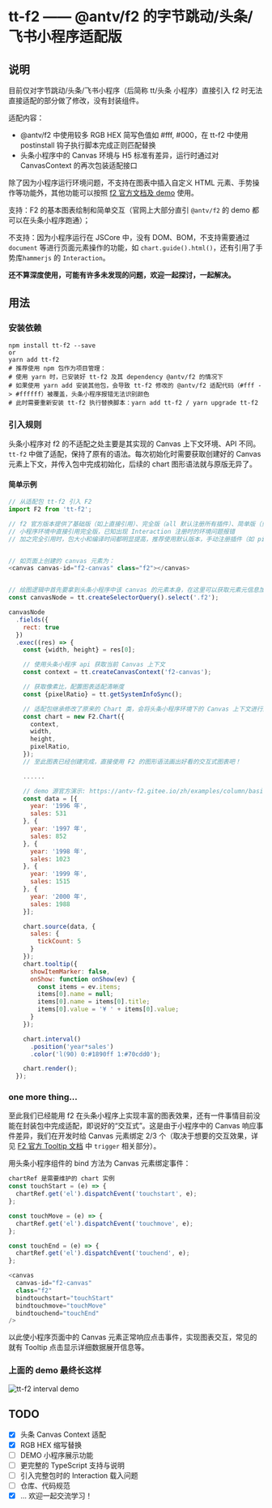 # tt-f2 —— @antv/f2 的字节跳动/头条/飞书小程序适配版

## 说明

目前仅对字节跳动/头条/飞书小程序（后简称 tt/头条 小程序）直接引入 f2 时无法直接适配的部分做了修改，没有封装组件。

适配内容：

- @antv/f2 中使用较多 RGB HEX 简写色值如 #fff, #000，在 tt-f2 中使用 postinstall 钩子执行脚本完成正则匹配替换
- 头条小程序中的 Canvas 环境与 H5 标准有差异，运行时通过对 CanvasContext 的再次包装适配接口

除了因为小程序运行环境问题，不支持在图表中插入自定义 HTML 元素、手势操作等功能外，其他功能可以按照 [f2 官方文档及 demo](https://antv-f2.gitee.io/zh) 使用。

支持：F2 的基本图表绘制和简单交互（官网上大部分直引 `@antv/f2` 的 demo 都可以在头条小程序跑通）；

不支持：因为小程序运行在 JSCore 中，没有 DOM、BOM，不支持需要通过 `document` 等进行页面元素操作的功能，如 `chart.guide().html()`，还有引用了手势库`hammerjs` 的 `Interaction`。

**还不算深度使用，可能有许多未发现的问题，欢迎一起探讨，一起解决。**

## 用法

### 安装依赖

```shell
npm install tt-f2 --save
or
yarn add tt-f2
# 推荐使用 npm 包作为项目管理：
# 使用 yarn 时，已安装好 tt-f2 及其 dependency @antv/f2 的情况下
# 如果使用 yarn add 安装其他包，会导致 tt-f2 修改的 @antv/f2 适配代码（#fff -> #ffffff）被覆盖，头条小程序报错无法识别颜色
# 此时需要重新安装 tt-f2 执行替换脚本：yarn add tt-f2 / yarn upgrade tt-f2
```

### 引入规则

头条小程序对 f2 的不适配之处主要是其实现的 Canvas 上下文环境、API 不同。`tt-f2` 中做了适配，保持了原有的语法。每次初始化时需要获取创建好的 Canvas 元素上下文，并传入包中完成初始化，后续的 chart 图形语法就与原版无异了。

#### 简单示例

```JavaScript
// 从适配包 tt-f2 引入 F2
import F2 from 'tt-f2';

// f2 官方版本提供了基础版（如上直接引用）、完全版（all 默认注册所有插件）、简单版（只有简单图表）
// 小程序环境中直接引用完全版，已知出现 Interaction 注册时的环境问题报错
// 加之完全引用时，包大小和编译时间都明显提高，推荐使用默认版本，手动注册插件（如 pie-label 等，参见官网）


// 如页面上创建的 canvas 元素为：
<canvas canvas-id="f2-canvas" class="f2"></canvas>


// 绘图逻辑中首先要拿到头条小程序中该 canvas 的元素本身，在这里可以获取元素元信息加入配置
const canvasNode = tt.createSelectorQuery().select('.f2');

canvasNode
  .fields({
    rect: true
  })
  .exec((res) => {
    const {width, height} = res[0];

    // 使用头条小程序 api 获取当前 Canvas 上下文
    const context = tt.createCanvasContext('f2-canvas');

    // 获取像素比，配置图表适配清晰度
    const {pixelRatio} = tt.getSystemInfoSync();

    // 适配包继承修改了原来的 Chart 类，会将头条小程序环境下的 Canvas 上下文进行适配
    const chart = new F2.Chart({
      context,
      width,
      height,
      pixelRatio,
    });
    // 至此图表已经创建完成，直接使用 F2 的图形语法画出好看的交互式图表吧！

    ......

    // demo 源官方演示: https://antv-f2.gitee.io/zh/examples/column/basic#gradient
    const data = [{
      year: '1996 年',
      sales: 531
    }, {
      year: '1997 年',
      sales: 852
    }, {
      year: '1998 年',
      sales: 1023
    }, {
      year: '1999 年',
      sales: 1515
    }, {
      year: '2000 年',
      sales: 1988
    }];

    chart.source(data, {
      sales: {
        tickCount: 5
      }
    });
    chart.tooltip({
      showItemMarker: false,
      onShow: function onShow(ev) {
        const items = ev.items;
        items[0].name = null;
        items[0].name = items[0].title;
        items[0].value = '¥ ' + items[0].value;
      }
    });

    chart.interval()
      .position('year*sales')
      .color('l(90) 0:#1890ff 1:#70cdd0');

    chart.render();
  });
```

### one more thing...

至此我们已经能用 f2 在头条小程序上实现丰富的图表效果，还有一件事情目前没能在封装包中完成适配，即说好的“交互式”。这是由于小程序中的 Canvas 响应事件差异，我们在开发时给 Canvas 元素绑定 2/3 个（取决于想要的交互效果，详见 [F2 官方 Tooltip 文档](https://antv-f2.gitee.io/zh/docs/api/chart/tooltip) 中 `trigger` 相关部分）。

用头条小程序组件的 bind 方法为 Canvas 元素绑定事件：

```JavaScript
chartRef 是需要维护的 chart 实例
const touchStart = (e) => {
  chartRef.get('el').dispatchEvent('touchstart', e);
};

const touchMove = (e) => {
  chartRef.get('el').dispatchEvent('touchmove', e);
};

const touchEnd = (e) => {
  chartRef.get('el').dispatchEvent('touchend', e);
};

<canvas
  canvas-id="f2-canvas"
  class="f2"
  bindtouchstart="touchStart"
  bindtouchmove="touchMove"
  bindtouchend="touchEnd"
/>
```

以此使小程序页面中的 Canvas 元素正常响应点击事件，实现图表交互，常见的就有 Tooltip 点击显示详细数据展开信息等。

### 上面的 demo 最终长这样

![tt-f2 interval demo](https://p1-g.byteimg.com/tos-cn-i-8vc7tlzf3c/0bddc4d74fd14cb48dfe1d516a3b448b~tplv-8vc7tlzf3c-raw.png)



## TODO

- [x] 头条 Canvas Context 适配
- [x] RGB HEX 缩写替换  
- [ ] DEMO 小程序展示功能
- [ ] 更完整的 TypeScript 支持与说明
- [ ] 引入完整包时的 Interaction 载入问题
- [ ] 仓库、代码规范
- [x] ... 欢迎一起交流学习！